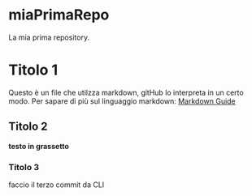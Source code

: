 # miaPrimaRepo
La mia prima repository. 

# Titolo 1
Questo è un file che utilzza markdown, gitHub lo interpreta in un certo modo. Per sapare di più sul linguaggio markdown: [Markdown Guide](https://www.markdownguide.org)
## Titolo 2
**testo in grassetto**
### Titolo 3
faccio il terzo commit da CLI
